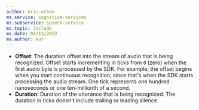 ```yaml
---
author: eric-urban
ms.service: cognitive-services
ms.subservice: speech-service
ms.topic: include
ms.date: 04/13/2022
ms.author: eur
---
```


- **Offset**: The duration offset into the stream of audio that is being recognized. Offset starts incrementing in ticks from `0` (zero) when the first audio byte is processed by the SDK. For example, the offset begins when you start continuous recognition, since that's when the SDK starts processing the audio stream. One tick represents one hundred nanoseconds or one ten-millionth of a second. 
- **Duration**: Duration of the utterance that is being recognized. The duration in ticks doesn't include trailing or leading silence. 

